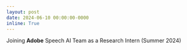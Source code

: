 ```yaml
---
layout: post
date: 2024-06-10 00:00:00-0000
inline: True
---
```


Joining **Adobe** Speech AI Team as a Research Intern (Summer 2024)